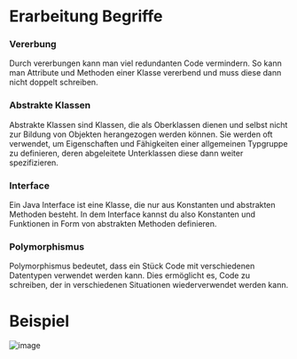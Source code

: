 # Erarbeitung Begriffe

### Vererbung
Durch vererbungen kann man viel redundanten Code vermindern. 
So kann man Attribute und Methoden einer Klasse vererbend und muss diese dann nicht doppelt schreiben.


### Abstrakte Klassen
Abstrakte Klassen sind Klassen, die als Oberklassen dienen und selbst nicht zur Bildung von Objekten herangezogen werden können.
Sie werden oft verwendet, um Eigenschaften und Fähigkeiten einer allgemeinen Typgruppe zu definieren, deren abgeleitete Unterklassen diese dann weiter spezifizieren.


### Interface
Ein Java Interface ist eine Klasse, die nur aus Konstanten und abstrakten Methoden besteht. 
In dem Interface kannst du also Konstanten und Funktionen in Form von abstrakten Methoden definieren.


### Polymorphismus
Polymorphismus bedeutet, dass ein Stück Code mit verschiedenen Datentypen verwendet werden kann. 
Dies ermöglicht es, Code zu schreiben, der in verschiedenen Situationen wiederverwendet werden kann.

# Beispiel
![image](https://user-images.githubusercontent.com/90751877/207331659-df19bf55-7cc7-4a6f-affc-77cf04beb69c.png)
